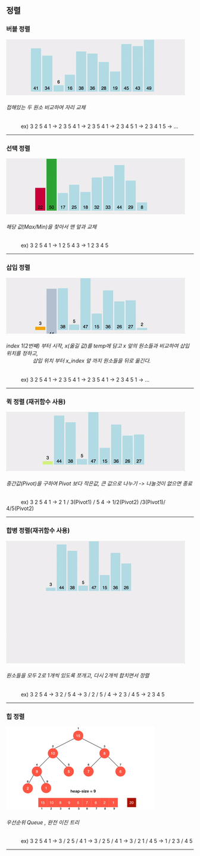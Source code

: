 <h2> 정렬 </h2>

<h3>버블 정렬</h3>
<img src="https://github.com/kimTH65/cs/blob/main/sort/bubble.gif">
<h6>접해있는 두 원소 비교하여 자리 교체 </h6>
&nbsp; &nbsp; &nbsp; &nbsp; &nbsp; ex) 3 2 5 4 1 -> 2 3 5 4 1 -> 2 3 5 4 1 -> 2 3 4 5 1 -> 2 3 4 1 5 -> ...<br>
            
<hr>

<h3>선택 정렬</h3>
<img src="https://github.com/kimTH65/cs/blob/main/sort/selection.gif">
<h6>해당 값(Max/Min)을 찾아서 맨 앞과 교체 </h6>
&nbsp; &nbsp; &nbsp; &nbsp; &nbsp; ex) 3 2 5 4 1 -> 1 2 5 4 3 -> 1 2 3 4 5 <br>
            
<hr>

<h3>삽입 정렬</h3>
<img src="https://github.com/kimTH65/cs/blob/main/sort/insertion.gif">
<h6>index 1(2번째) 부터 시작, x(옮길 값)를 temp에 담고 x 앞의 원소들과 비교하여 삽입 위치를 정하고,
<br>&nbsp; &nbsp; &nbsp; &nbsp; &nbsp; &nbsp; &nbsp; &nbsp; &nbsp; 삽입 위치 부터 x_index 앞 까지 원소들을 뒤로 옮긴다. </h6>
&nbsp; &nbsp; &nbsp; &nbsp; &nbsp; ex) 3 2 5 4 1 -> 2 3 5 4 1 -> 2 3 5 4 1 -> 2 3 4 5 1 -> ... <br>
            
<hr>    

<h3>퀵 정렬 (재귀함수 사용)</h3>
<img src="https://github.com/kimTH65/cs/blob/main/sort/quick.gif">
<h6>중간값(Pivot)을 구하여 Pivot 보다 작은값, 큰 값으로 나누기 -> 나눌것이 없으면 종료 </h6>
&nbsp; &nbsp; &nbsp; &nbsp; &nbsp; ex) 3 2 5 4 1 -> 2 1 / 3(Pivot1) / 5 4 ->  1/2(Pivot2) /3(Pivot1)/ 4/5(Pivot2)<br>
                         
<hr>

<h3>합병 정렬(재귀함수 사용) </h3>
<img src="https://github.com/kimTH65/cs/blob/main/sort/merge.gif">
<h6>원소들을 모두 2로 1개씩 있도록 쪼개고, 다시 2개씩 합치면서 정렬 </h6>
&nbsp; &nbsp; &nbsp; &nbsp; &nbsp; ex) 3 2 5 4 -> 3 2 / 5 4 -> 3 / 2 / 5 / 4 -> 2 3 / 4 5 -> 2 3 4 5 <br>
<hr>

<h3>힙 정렬 </h3>
<img src="https://github.com/kimTH65/cs/blob/main/sort/heapy.gif">
<h6>우선순위 Queue , 완전 이진 트리 </h6>
&nbsp; &nbsp; &nbsp; &nbsp; &nbsp; ex) 3 2 5 4 1 -> 3 / 2 5 / 4 1 -> 3 / 2 5 / 4 1 -> 3 / 2 1 / 4 5 -> 1 / 2 3 / 4 5 <br>
<hr>
